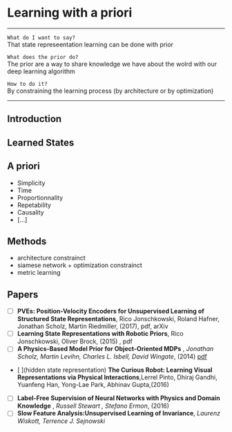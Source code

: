 
# Learning with a priori

****************************************************

`What do I want to say?`<br>
That state represeentation learning can be done with prior

`What does the prior do?`<br>
The prior are a way to share knowledge we have about the wolrd with our deep learning algorithm

`How to do it?`<br>
By constraining the learning process (by architecture or by optimization)


****************************************************

## Introduction



## Learned States

## A priori

- Simplicity
- Time
- Proportionnality
- Repetability
- Causality
- [...]

## Methods

- architecture constrainct
- siamese network + optimization constrainct
- metric learning

## Papers

- [ ] **PVEs: Position-Velocity Encoders for Unsupervised Learning of Structured State Representations**, Rico Jonschkowski, Roland Hafner, Jonathan Scholz, Martin Riedmiller, (2017), pdf, arXiv
- [ ] **Learning State Representations with Robotic Priors**, Rico Jonschkowski, Oliver Brock, (2015) , pdf <br>
- [ ] **A Physics-Based Model Prior for Object-Oriented MDPs** , *Jonathan Scholz, Martin Levihn, Charles L. Isbell, David Wingate*, (2014) [pdf](http://proceedings.mlr.press/v32/scholz14.pdf)  <br>
- [ ](hidden state representation) **The Curious Robot: Learning Visual Representations via Physical Interactions**,Lerrel Pinto, Dhiraj Gandhi, Yuanfeng Han, Yong-Lae Park, Abhinav Gupta,(2016) <br>
- [ ] **Label-Free Supervision of Neural Networks with Physics and Domain Knowledge** , *Russell Stewart , Stefano Ermon*, (2016) <br>
- [ ] **Slow Feature Analysis:Unsupervised Learning of Invariance**, *Laurenz Wiskott, Terrence J. Sejnowski*
